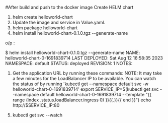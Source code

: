 #After build and push to the docker image 
Create HELM chart
1) helm create helloworld-chart
2) Update the image and service in Value.yaml.
3) helm package helloworld-chart
4) helm install helloworld-chart-0.1.0.tgz --generate-name

o/p : 

$ helm install helloworld-chart-0.1.0.tgz --generate-name
NAME: helloworld-chart-0-1691839714
LAST DEPLOYED: Sat Aug 12 16:58:35 2023
NAMESPACE: default
STATUS: deployed
REVISION: 1
NOTES:
1. Get the application URL by running these commands:
     NOTE: It may take a few minutes for the LoadBalancer IP to be available.
           You can watch the status of by running 'kubectl get --namespace default svc -w helloworld-chart-0-1691839714'
  export SERVICE_IP=$(kubectl get svc --namespace default helloworld-chart-0-1691839714 --template "{{ range (index .status.loadBalancer.ingress 0) }}{{.}}{{ end }}")
  echo http://$SERVICE_IP:80

5) kubectl get svc --watch


